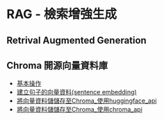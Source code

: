 # RAG - 檢索增強生成
## Retrival Augmented Generation

## Chroma 開源向量資料庫
- [基本操作](./chroma)
- [建立句子的向量資料(sentence embedding)](./chroma/sentence_embedding.md)
- [將向量資料儲儲存至Chroma_使用huggingface_api](./chroma/add_data_chromb.md)
- [將向量資料儲儲存至Chroma_使用chroma_api](./chroma/add_data_chromb1.md)
